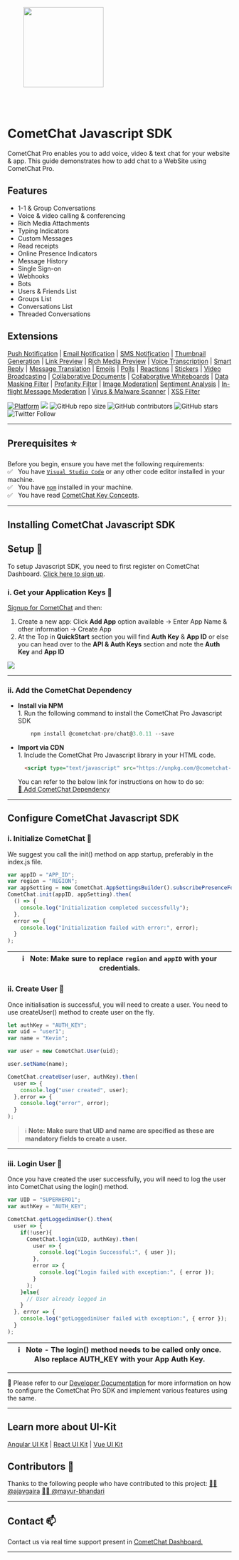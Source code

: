 <div style="width:100%">
<div style="width:100%">
	<div style="width:50%; display:inline-block">
		<p align="center">
		<img style="text-align:center" width="180" height="180" alt="" src="https://avatars2.githubusercontent.com/u/45484907?s=200&v=4">	
		</p>	
	</div>	
</div>
</br>
</br>
</div>

# CometChat Javascript SDK

CometChat Pro enables you to add voice, video & text chat for your website & app.
This guide demonstrates how to add chat to a WebSite using CometChat Pro.

## Features

<ul>
<li> 1-1 & Group Conversations </li>
<li> Voice & video calling & conferencing </li>
<li> Rich Media Attachments </li>
<li> Typing Indicators </li>
<li> Custom Messages </li>
<li> Read receipts </li>
<li> Online Presence Indicators </li>
<li> Message History </li>
<li> Single Sign-on </li>
<li> Webhooks </li>
<li> Bots </li>
<li> Users & Friends List </li>
<li> Groups List </li>
<li> Conversations List </li>
<li> Threaded Conversations </li>
</ul>

## Extensions

[Push Notification](https://prodocs.cometchat.com/docs/extensions-enhanced-push-notification) | [Email Notification](https://prodocs.cometchat.com/docs/extensions-email-notification) | [SMS Notification](https://prodocs.cometchat.com/docs/extensions-sms-notification) | [Thumbnail Generation](https://prodocs.cometchat.com/docs/extensions-thumbnail-generation) | [Link Preview](https://prodocs.cometchat.com/docs/extensions-link-preview) | [Rich Media Preview](https://prodocs.cometchat.com/docs/extensions-rich-media-preview) | [Voice Transcription](https://prodocs.cometchat.com/docs/extensions-voice-transcription) | [Smart Reply](https://prodocs.cometchat.com/docs/extensions-smart-reply) | [Message Translation](https://prodocs.cometchat.com/docs/extensions-message-translation) | [Emojis](https://prodocs.cometchat.com/docs/extensions-emojis) | [Polls](https://prodocs.cometchat.com/docs/extensions-polls) | [Reactions](https://prodocs.cometchat.com/docs/extensions-reactions) | [Stickers](https://prodocs.cometchat.com/docs/extensions-stickers) | [Video Broadcasting](https://prodocs.cometchat.com/docs/extensions-broadcast) | [Collaborative Documents](https://prodocs.cometchat.com/docs/extensions-collaborative-document) | [Collaborative Whiteboards](https://prodocs.cometchat.com/docs/extensions-collaborative-whiteboard) | [Data Masking Filter](https://prodocs.cometchat.com/docs/extensions-data-masking-filter) | [Profanity Filter](https://prodocs.cometchat.com/docs/extensions-profanity-filter) | [Image Moderation](https://prodocs.cometchat.com/docs/extensions-image-moderation)| [Sentiment Analysis](https://prodocs.cometchat.com/docs/extensions-sentiment-analysis) | [In-flight Message Moderation](https://prodocs.cometchat.com/docs/extensions-in-flight-message-moderation) | [Virus & Malware Scanner](https://prodocs.cometchat.com/docs/extensions-virus-malware-scanner) | [XSS Filter](https://prodocs.cometchat.com/docs/extensions-xss-filter)

[![Platform](https://img.shields.io/badge/Platform-Javascript-brightgreen)](#)
<a href=" "> <img src="https://img.shields.io/badge/Version-3.0.11-important" /></a>
![GitHub repo size](https://img.shields.io/github/repo-size/cometchat-pro/javascript-chat-sdk)
![GitHub contributors](https://img.shields.io/github/contributors/cometchat-pro/javascript-chat-sdk)
![GitHub stars](https://img.shields.io/github/stars/cometchat-pro/javascript-chat-sdk?style=social)
![Twitter Follow](https://img.shields.io/twitter/follow/cometchat?style=social)
<hr/>


## Prerequisites :star:
Before you begin, ensure you have met the following requirements:<br/>
 ✅ &nbsp; You have [`Visual Studio Code`](https://code.visualstudio.com/) or any other code editor installed in your machine.<br/>
 ✅ &nbsp; You have [`npm`](https://www.npmjs.com/get-npm) installed in your machine.<br/>
 ✅ &nbsp; You have read [CometChat Key Concepts](https://prodocs.cometchat.com/docs/concepts).<br/>

<hr/>

## Installing CometChat Javascript SDK
## Setup :wrench:

To setup Javascript SDK, you  need to first register on CometChat Dashboard. [Click here to sign up](https://app.cometchat.com/login).

### i. Get your Application Keys :key:

<a href="https://app.cometchat.io" target="_blank">Signup for CometChat</a> and then:

1. Create a new app: Click **Add App** option available  →  Enter App Name & other information  → Create App
2. At the Top in **QuickStart** section you will find **Auth Key** & **App ID** or else you can head over to the **API & Auth Keys** section and note the **Auth Key** and **App ID**
<img align="center" src="https://files.readme.io/4b771c5-qs_copy.jpg"/>

<hr/>

### ii. Add the CometChat Dependency
<ul>
<li>
<b>Install via NPM</b><br/>
1. Run the following command to install the CometChat Pro Javascript SDK<br/>

```javascript
	npm install @cometchat-pro/chat@3.0.11 --save
```
</li>

<li>
<b>Import via CDN</b><br/>
1. Include the CometChat Pro Javascript library in your HTML code.<br/>

```html
  <script type="text/javascript" src="https://unpkg.com/@cometchat-pro/chat@3.0.11/CometChat.js"></script>
```

 You can refer to the below link for instructions on how to do so:<br/>
[📝 Add CometChat Dependency](https://prodocs.cometchat.com/docs/js-quick-start#add-the-cometchat-dependency)
</li>
</ul>
<hr/>

## Configure CometChat Javascript SDK

### i. Initialize CometChat 🌟
We suggest you call the init() method on app startup, preferably in the index.js file.

```javascript
var appID = "APP_ID";
var region = "REGION";
var appSetting = new CometChat.AppSettingsBuilder().subscribePresenceForAllUsers().setRegion(region).build();
CometChat.init(appID, appSetting).then(
  () => {
    console.log("Initialization completed successfully");
  },
  error => {
    console.log("Initialization failed with error:", error);
  }
);
```

| :information_source: &nbsp; <b> Note: Make sure to replace `region` and `appID` with your credentials.</b> |
|------------------------------------------------------------------------------------------------------------|

### ii. Create User 👤
Once initialisation is successful, you will need to create a user. You need to use createUser() method to create user on the fly.
```javascript
let authKey = "AUTH_KEY";
var uid = "user1";
var name = "Kevin";

var user = new CometChat.User(uid);

user.setName(name);

CometChat.createUser(user, authKey).then(
  user => {
    console.log("user created", user);
  },error => {
    console.log("error", error);
  }
);
```
>:information_source: <b>Note: Make sure that UID and name are specified as these are mandatory fields to create a user.</b>
<hr/>

### iii. Login User 👤
Once you have created the user successfully, you will need to log the user into CometChat using the login() method.
```javascript
var UID = "SUPERHERO1";
var authKey = "AUTH_KEY";

CometChat.getLoggedinUser().then(
  user => {
    if(!user){
      CometChat.login(UID, authKey).then(
        user => {
          console.log("Login Successful:", { user });    
        },
        error => {
          console.log("Login failed with exception:", { error });    
        }
      );
    }else{
      // User already logged in
    }
  }, error => {
    console.log("getLoggedinUser failed with exception:", { error });
  }
);
```

| :information_source: &nbsp; <b>Note - The login() method needs to be called only once. Also replace AUTH_KEY with your App Auth Key.</b> |
|------------------------------------------------------------------------------------------------------------|

<hr/>

📝 Please refer to our [Developer Documentation](https://prodocs.cometchat.com/docs/js-quick-start) for more information on how to configure the CometChat Pro SDK and implement various features using the same.

<hr/>

## Learn more about UI-Kit
[Angular UI Kit](https://github.com/cometchat-pro/javascript-angular-chat-ui-kit) | [React UI Kit](https://github.com/cometchat-pro/javascript-react-chat-ui-kit) | [Vue UI Kit](https://github.com/cometchat-pro/javascript-vue-chat-ui-kit)

## Contributors :clap:
Thanks to the following people who have contributed to this project:
[👨‍💻 @ajaygajra](https://github.com/ajaygajra)
[👨‍💻 @mayur-bhandari](https://github.com/mayur-bhandari)
<hr/>

## Contact :mailbox:
Contact us via real time support present in [CometChat Dashboard.](https://app.cometchat.io/)
<hr/>